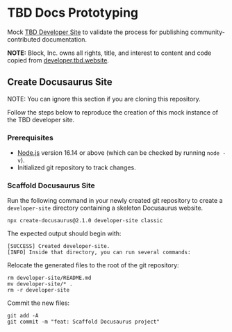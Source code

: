 # TBD Docs Prototyping

Mock [TBD Developer Site](https://developer.tbd.website) to validate the process for publishing community-contributed
documentation.

**NOTE:** Block, Inc. owns all rights, title, and interest to content and code copied from
[developer.tbd.website](https://developer.tbd.website).  

## Create Docusaurus Site

NOTE: You can ignore this section if you are cloning this repository.

Follow the steps below to reproduce the creation of this mock instance of the TBD developer site.

### Prerequisites

* [Node.js](https://nodejs.org/en/download/) version 16.14 or above (which can be checked by running `node -v`).
* Initialized git repository to track changes.

### Scaffold Docusaurus Site

Run the following command in your newly created git repository to create a `developer-site` directory containing a
skeleton Docusaurus website.

```shell
npx create-docusaurus@2.1.0 developer-site classic
```

The expected output should begin with:

```shell
[SUCCESS] Created developer-site.
[INFO] Inside that directory, you can run several commands:
```

Relocate the generated files to the root of the git repository:

```shell
rm developer-site/README.md
mv developer-site/* .
rm -r developer-site
```

Commit the new files:

```shell
git add -A
git commit -m "feat: Scaffold Docusaurus project"
```


